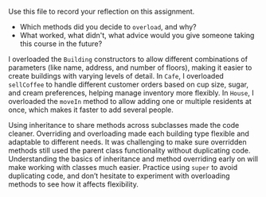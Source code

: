 Use this file to record your reflection on this assignment.

- Which methods did you decide to `overload`, and why?
- What worked, what didn't, what advice would you give someone taking this course in the future?

I overloaded the `Building` constructors to allow different combinations of parameters (like name, address, and number of floors), making it easier to create buildings with varying levels of detail. In `Cafe`, I overloaded `sellCoffee` to handle different customer orders based on cup size, sugar, and cream preferences, helping manage inventory more flexibly. In `House`, I overloaded the `moveIn` method to allow adding one or multiple residents at once, which makes it faster to add several people.

Using inheritance to share methods across subclasses made the code cleaner. Overriding and overloading made each building type flexible and adaptable to different needs. It was challenging to make sure overridden methods still used the parent class functionality without duplicating code. Understanding the basics of inheritance and method overriding early on will make working with classes much easier. Practice using `super` to avoid duplicating code, and don’t hesitate to experiment with overloading methods to see how it affects flexibility.